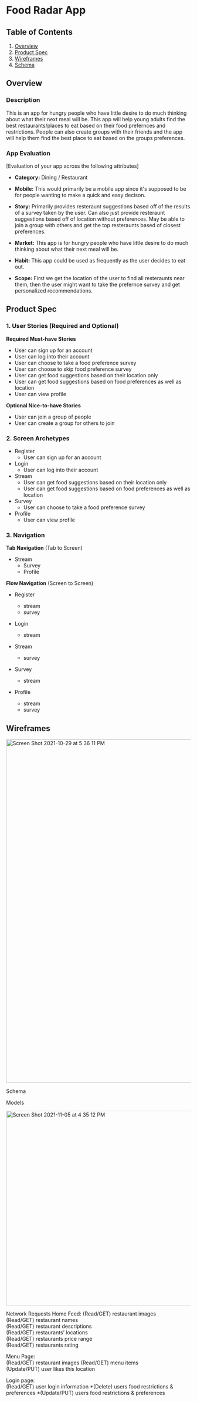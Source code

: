 # Food Radar App

## Table of Contents
1. [Overview](#Overview)
1. [Product Spec](#Product-Spec)
1. [Wireframes](#Wireframes)
2. [Schema](#Schema)

## Overview
### Description
This is an app for hungry people who have little desire to do much thinking about what their next meal will be. This app will help young adults find the best restaurants/places to eat based on their food prefernces and restrictions. People can also create groups with their friends and the app will help them find the best place to eat based on the groups preferences.


### App Evaluation
[Evaluation of your app across the following attributes]
- **Category:** Dining / Restaurant
- **Mobile:** This would primarily be a mobile app since it's supposed to be for people wanting to make a quick and easy decison. 

- **Story:** Primarily provides resteraunt suggestions based off of the results of a survey taken by the user. Can also just provide resteraunt suggestions based off of location without preferences. May be able to join a group with others and get the top resteraunts based of closest preferences. 

- **Market:** This app is for hungry people who have little desire to do much thinking about what their next meal will be. 

- **Habit:** This app could be used as frequently as the user decides to eat out. 

- **Scope:** First we get the location of the user to find all resteraunts near them, then the user might want to take the prefernce survey and get personalized recommendations. 

## Product Spec

### 1. User Stories (Required and Optional)

**Required Must-have Stories**

* User can sign up for an account
* User can log into their account 
* User can choose to take a food preference survey 
* User can choose to skip food preference survey
* User can get food suggestions based on their location only
* User can get food suggestions based on food preferences as well as location
* User can view profile 

**Optional Nice-to-have Stories**

* User can join a group of people 
* User can create a group for others to join 

### 2. Screen Archetypes

* Register
    * User can sign up for an account
* Login 
    * User can log into their account 
* Stream
    * User can get food suggestions based on their location only
    * User can get food suggestions based on food preferences as well as location
* Survey 
    * User can choose to take a food preference survey
* Profile
    * User can view profile

### 3. Navigation

**Tab Navigation** (Tab to Screen)

* Stream
   * Survey 
   * Profile

**Flow Navigation** (Screen to Screen)

* Register
   * stream 
   * survey

* Login 
   * stream

* Stream
   * survey

* Survey 
   * stream 

* Profile
   * stream
   * survey


## Wireframes
<img width="934" alt="Screen Shot 2021-10-29 at 5 36 11 PM" src="https://user-images.githubusercontent.com/87346208/139504454-cbe315bc-591f-4de9-8225-94a82be7c04b.png">

Schema

Models

<img width="529" alt="Screen Shot 2021-11-05 at 4 35 12 PM" src="https://user-images.githubusercontent.com/87346208/140577036-9b671f6d-99df-4eeb-bc0d-69471eb29fb5.png">

Network Requests
Home Feed:
(Read/GET) restaurant images <br />
(Read/GET) restaurant names <br />
(Read/GET) restaurant descriptions <br />
(Read/GET) restaurants’ locations <br />
(Read/GET) restaurants price range <br />
(Read/GET) restaurants rating 

Menu Page: <br />
(Read/GET) restaurant images
(Read/GET) menu items <br />
(Update/PUT) user likes this location

Login page: <br />
(Read/GET) user login information 
*(Delete) users food restrictions & preferences
*(Update/PUT) users food restrictions & preferences


